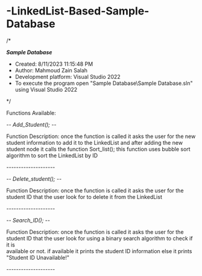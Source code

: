 # -LinkedList-Based-Sample-Database
/*

 *__________Sample Database__________*
 * Created: 8/11/2023 11:15:48 PM
 *  Author: Mahmoud Zain Salah
 * Development platform: Visual Studio 2022
 * To execute the program open "Sample Database\Sample Database.sln" using Visual Studio 2022
  
 */ 



 Functions Available:

 *-- Add_Student(); --*
 
 Function Description: once the function is called it asks the user for the new student information to add it to the LinkedList 
 and after adding the new student node it calls the function Sort_list(); this function uses bubble sort algorithm to sort the LinkedList by ID
 
 *--------------------*
 
 *-- Delete_student(); --*
 
 Function Description: once the function is called it asks the user for the student ID that the user look for to delete it from
 the LinkedList 
 
 *--------------------*
 
 *-- Search_ID(); --*
 
  Function Description: once the function is called it asks the user for the student ID that the user look for using a binary search algorithm to check if it is   
  available or not.
  if available it prints the student ID information else it prints "Student ID Unavailable!"

 *--------------------*
